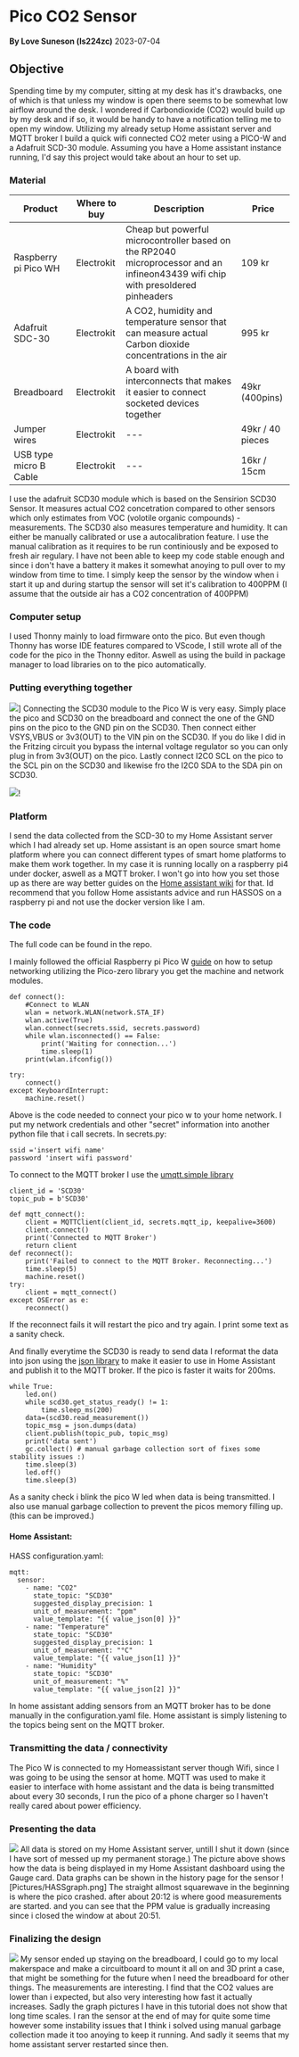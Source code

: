 # Pico CO2 Sensor
**By Love Suneson (ls224zc)**
2023-07-04

## Objective

Spending time by my computer, sitting at my desk has it's drawbacks, one of which is that unless my window is open there seems to be somewhat low airflow around the desk. I wondered if Carbondioxide (CO2) would build up by my desk and if so, it would be handy to have a notification telling me to open my window. Utilizing my already setup Home assistant server and MQTT broker I build a quick wifi connected CO2 meter using a PICO-W and a Adafruit SCD-30 module. Assuming you have a Home assistant instance running, I'd say this project would take about an hour to set up.


### Material

 |Product|Where to buy| Description |Price|
|---|---|---|---|
|Raspberry pi Pico WH|Electrokit|Cheap but powerful microcontroller based on the RP2040 microprocessor and an infineon43439 wifi chip with presoldered pinheaders|109 kr|
|Adafruit SDC-30|Electrokit|A CO2, humidity and temperature sensor that can measure actual Carbon dioxide concentrations in the air|995 kr|
|Breadboard|Electrokit|A board with interconnects that makes it easier to connect socketed devices together |49kr (400pins)|
|Jumper wires|Electrokit|---|49kr / 40 pieces|
|USB type micro B Cable|Electrokit|---|16kr / 15cm


I use the adafruit SCD30 module which is based on the Sensirion SCD30 Sensor. It measures actual CO2 concetration compared to other sensors which only estimates from VOC (volotile organic compounds) - measurements. The SCD30 also measures temperature and humidity. It can either be manually calibrated or use a autocalibration feature. I use the manual calibration as it requires to be run continiously and be exposed to fresh air regulary. I have not been able to keep my code stable enough and since i don't have a battery it makes it somewhat anoying to pull over to my window from time to time. I simply keep the sensor by the window when i start it up and during startup the sensor will set it's calibration to 400PPM (I assume that the outside air has a CO2 concentration of 400PPM)

### Computer setup

I used Thonny mainly to load firmware onto the pico. But even though Thonny has worse IDE features compared to VScode, I still wrote all of the code for the pico in the Thonny editor. Aswell as using the build in package manager to load libraries on to the pico automatically. 

### Putting everything together
![](Pictures/picow-pinout.PNG)]
Connecting the SCD30 module to the Pico W is very easy. Simply place the pico and SCD30 on the breadboard and connect the one of the GND pins on the pico to the GND pin on the SCD30. Then connect either VSYS,VBUS or 3v3(OUT) to the VIN pin on the SCD30. If you do like I did in the Fritzing circuit you bypass the internal voltage regulator so you can only plug in from 3v3(OUT) on the pico. Lastly connect I2C0 SCL on the pico to the SCL pin on the SCD30 and likewise fro the I2C0 SDA to the SDA pin on SCD30.

![](Pictures/Circuit.png)!
### Platform

I send the data collected from the SCD-30 to my Home Assistant server which I had already set up. Home assistant is an open source smart home platform where you can connect different types of smart home platforms to make them work together. In my case it is running locally on a raspberry pi4 under docker, aswell as a MQTT broker. I won't go into how you set those up as there are way better guides on the [Home assistant wiki](https://www.home-assistant.io/docs/) for that.
Id recommend that you follow Home assistants advice and run HASSOS on a raspberry pi and not use the docker version like I am.

### The code

The full code can be found in the repo.

I mainly followed the official Raspberry pi Pico W [guide](#https://projects.raspberrypi.org/en/projects/get-started-pico-w ) on how to setup networking  utilizing the Pico-zero library you get the machine and network modules.
```
def connect():
    #Connect to WLAN
    wlan = network.WLAN(network.STA_IF)
    wlan.active(True)
    wlan.connect(secrets.ssid, secrets.password)
    while wlan.isconnected() == False:
        print('Waiting for connection...')
        time.sleep(1)
    print(wlan.ifconfig())

try:
    connect()
except KeyboardInterrupt:
    machine.reset()
```

Above is the code needed to connect your pico w to your home network. I put my network credentials and other "secret" information into another python file that i call secrets.
In secrets.py:
```
ssid ='insert wifi name'
password 'insert wifi password'
```

To connect to the MQTT broker I use the [umqtt.simple library](https://pypi.org/project/micropython-umqtt.simple/) 
```
client_id = 'SCD30'
topic_pub = b'SCD30'

def mqtt_connect():
    client = MQTTClient(client_id, secrets.mqtt_ip, keepalive=3600)
    client.connect()
    print('Connected to MQTT Broker')
    return client
def reconnect():
    print('Failed to connect to the MQTT Broker. Reconnecting...')
    time.sleep(5)
    machine.reset()
try:
    client = mqtt_connect()
except OSError as e:
    reconnect()
```
If the reconnect fails it will restart the pico and try again. I print some text as a sanity check.

And finally everytime the SCD30 is ready to send data I reformat the data into json using the [json library](https://docs.micropython.org/en/latest/library/json.html) to make it easier to use in Home Assistant and publish it to the MQTT broker. If the pico is faster it waits for 200ms.
```
while True:
    led.on()
    while scd30.get_status_ready() != 1:
        time.sleep_ms(200)
    data=(scd30.read_measurement())
    topic_msg = json.dumps(data)  
    client.publish(topic_pub, topic_msg)
    print('data sent')
    gc.collect() # manual garbage collection sort of fixes some stability issues :)
    time.sleep(3)
    led.off()
    time.sleep(3)
```
As a sanity check i blink the pico W led when data is being transmitted.
I also use manual garbage collection to prevent the picos memory filling up. (this can be improved.)

#### Home Assistant:

HASS configuration.yaml:
```
mqtt:
  sensor:
    - name: "CO2"
      state_topic: "SCD30"
      suggested_display_precision: 1
      unit_of_measurement: "ppm"
      value_template: "{{ value_json[0] }}"
    - name: "Temperature"
      state_topic: "SCD30"
      suggested_display_precision: 1
      unit_of_measurement: "°C"
      value_template: "{{ value_json[1] }}"
    - name: "Humidity"
      state_topic: "SCD30"
      unit_of_measurement: "%"
      value_template: "{{ value_json[2] }}"
```

In home assistant adding sensors from an MQTT broker has to be done manually in the configuration.yaml file.
Home assistant is simply listening to the topics being sent on the MQTT broker.

### Transmitting the data / connectivity

The Pico W is connected to my Homeassistant server though Wifi, since I was going to be using the sensor at home. MQTT was used to make it easier to interface with home assistant and the data is being transmitted about every 30 seconds, I run the pico of a phone charger so I haven't really cared about power efficiency.
### Presenting the data
![](Pictures/Dashboard_CO2.png)
All data is stored on my Home Assistant server, untill I shut it down (since I have sort of messed up my permanent storage.) The picture above shows how the data is being displayed in my Home Assistant dashboard using the Gauge card. Data graphs can be shown in the history page for the sensor
![Pictures/HASSgraph.png]
The straight allmost squarewave in the beginning is where the pico crashed. after about 20:12 is where good measurements are started. and you can see that the PPM value is gradually increasing since i closed the window at about 20:51.

### Finalizing the design
![](Pictures/Finalsensor.jpg)
My sensor ended up staying on the breadboard, I could go to my local makerspace and make a circuitboard to mount it all on and 3D print a case, that might be something for the future when I need the breadboard for other things. The measurements are interesting. I find that the CO2 values are lower than i expected, but also very interesting how fast it actually increases. Sadly the graph pictures I have in this tutorial does not show that long time scales. I ran the sensor at the end of may for quite some time however some instability issues that I think i solved using manual garbage collection made it too anoying to keep it running. And sadly it seems that my home assistant server restarted since then.

